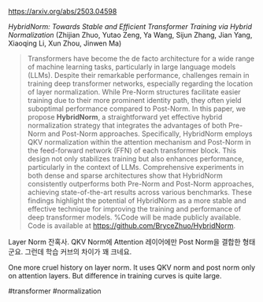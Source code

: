 https://arxiv.org/abs/2503.04598

*HybridNorm: Towards Stable and Efficient Transformer Training via Hybrid Normalization* (Zhijian Zhuo, Yutao Zeng, Ya Wang, Sijun Zhang, Jian Yang, Xiaoqing Li, Xun Zhou, Jinwen Ma)

> Transformers have become the de facto architecture for a wide range of machine learning tasks, particularly in large language models (LLMs). Despite their remarkable performance, challenges remain in training deep transformer networks, especially regarding the location of layer normalization. While Pre-Norm structures facilitate easier training due to their more prominent identity path, they often yield suboptimal performance compared to Post-Norm. In this paper, we propose $\textbf{HybridNorm}$, a straightforward yet effective hybrid normalization strategy that integrates the advantages of both Pre-Norm and Post-Norm approaches. Specifically, HybridNorm employs QKV normalization within the attention mechanism and Post-Norm in the feed-forward network (FFN) of each transformer block. This design not only stabilizes training but also enhances performance, particularly in the context of LLMs. Comprehensive experiments in both dense and sparse architectures show that HybridNorm consistently outperforms both Pre-Norm and Post-Norm approaches, achieving state-of-the-art results across various benchmarks. These findings highlight the potential of HybridNorm as a more stable and effective technique for improving the training and performance of deep transformer models. %Code will be made publicly available. Code is available at https://github.com/BryceZhuo/HybridNorm.

Layer Norm 잔혹사. QKV Norm에 Attention 레이어에만 Post Norm을 결합한 형태군요. 그런데 학습 커브의 차이가 꽤 크네요.

<english>
One more cruel history on layer norm. It uses QKV norm and post norm only on attention layers. But difference in training curves is quite large.
</english>

#transformer #normalization 